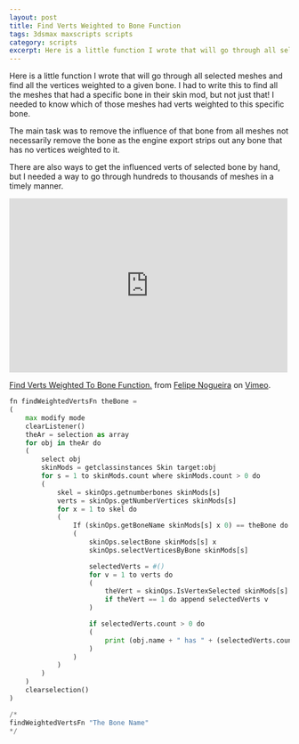 ```yaml
---
layout: post
title: Find Verts Weighted to Bone Function
tags: 3dsmax maxscripts scripts
category: scripts
excerpt: Here is a little function I wrote that will go through all selected meshes and find all the vertices weighted to a given bone.
---
```


Here is a little function I wrote that will go through all selected meshes and find all the vertices weighted to a given bone. I had to write this to find all the meshes that had a specific bone in their skin mod, but not just that! I needed to know which of those meshes had verts weighted to this specific bone.

The main task was to remove the influence of that bone from all meshes not necessarily remove the bone as the engine export strips out any bone that has no vertices weighted to it.

There are also ways to get the influenced verts of selected bone by hand, but I needed a way to go through hundreds to thousands of meshes in a timely manner.

<iframe src="https://player.vimeo.com/video/60972226" width="500" height="313" frameborder="0" webkitallowfullscreen mozallowfullscreen allowfullscreen></iframe> <p><a href="https://vimeo.com/60972226">Find Verts Weighted To Bone Function.</a> from <a href="https://vimeo.com/pepetd">Felipe Nogueira</a> on <a href="https://vimeo.com">Vimeo</a>.</p>

```python
fn findWeightedVertsFn theBone =
(
    max modify mode
    clearListener()
    theAr = selection as array
    for obj in theAr do
    (
        select obj
        skinMods = getclassinstances Skin target:obj
        for s = 1 to skinMods.count where skinMods.count > 0 do
        (
            skel = skinOps.getnumberbones skinMods[s]
            verts = skinOps.getNumberVertices skinMods[s]
            for x = 1 to skel do
            (
                If (skinOps.getBoneName skinMods[s] x 0) == theBone do
                (
                    skinOps.selectBone skinMods[s] x
                    skinOps.selectVerticesByBone skinMods[s]

                    selectedVerts = #()
                    for v = 1 to verts do
                    (
                        theVert = skinOps.IsVertexSelected skinMods[s] v
                        if theVert == 1 do append selectedVerts v
                    )

                    if selectedVerts.count > 0 do
                    (
                        print (obj.name + " has " + (selectedVerts.count as string) + " verts weighted to " + theBone)
                    )
                )
            )
        )
    )
    clearselection()
)

/*
findWeightedVertsFn "The Bone Name"
*/
```
